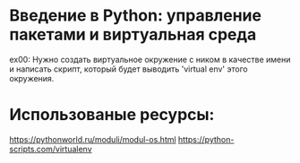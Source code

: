 # Введение в Python: управление пакетами и виртуальная среда

ex00: Нужно создать виртуальное окружение с ником в качестве имени и написать скрипт, который будет выводить 'virtual env' этого окружения.



# Использованые ресурсы:
https://pythonworld.ru/moduli/modul-os.html
https://python-scripts.com/virtualenv